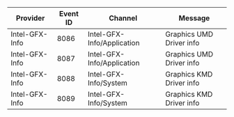 Provider        |  Event ID  |  Channel                     |  Message
----------------|------------|------------------------------|--------------------------
Intel-GFX-Info  |  8086      |  Intel-GFX-Info/Application  |  Graphics UMD Driver info
Intel-GFX-Info  |  8087      |  Intel-GFX-Info/Application  |  Graphics UMD Driver info
Intel-GFX-Info  |  8088      |  Intel-GFX-Info/System       |  Graphics KMD Driver info
Intel-GFX-Info  |  8089      |  Intel-GFX-Info/System       |  Graphics KMD Driver info